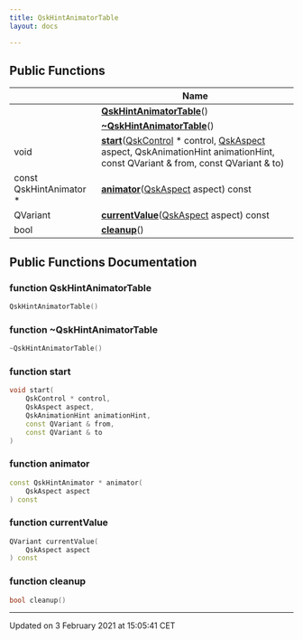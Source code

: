 ```yaml
---
title: QskHintAnimatorTable
layout: docs

---
```





## Public Functions

|                | Name           |
| -------------- | -------------- |
| | **[QskHintAnimatorTable](/docs/classes/classQskHintAnimatorTable/#function-qskhintanimatortable)**() |
| | **[~QskHintAnimatorTable](/docs/classes/classQskHintAnimatorTable/#function-~qskhintanimatortable)**() |
| void | **[start](/docs/classes/classQskHintAnimatorTable/#function-start)**([QskControl](/docs/classes/classQskControl/) * control, [QskAspect](/docs/classes/classQskAspect/) aspect, QskAnimationHint animationHint, const QVariant & from, const QVariant & to) |
| const QskHintAnimator * | **[animator](/docs/classes/classQskHintAnimatorTable/#function-animator)**([QskAspect](/docs/classes/classQskAspect/) aspect) const |
| QVariant | **[currentValue](/docs/classes/classQskHintAnimatorTable/#function-currentvalue)**([QskAspect](/docs/classes/classQskAspect/) aspect) const |
| bool | **[cleanup](/docs/classes/classQskHintAnimatorTable/#function-cleanup)**() |

## Public Functions Documentation

### function QskHintAnimatorTable

```cpp
QskHintAnimatorTable()
```


### function ~QskHintAnimatorTable

```cpp
~QskHintAnimatorTable()
```


### function start

```cpp
void start(
    QskControl * control,
    QskAspect aspect,
    QskAnimationHint animationHint,
    const QVariant & from,
    const QVariant & to
)
```


### function animator

```cpp
const QskHintAnimator * animator(
    QskAspect aspect
) const
```


### function currentValue

```cpp
QVariant currentValue(
    QskAspect aspect
) const
```


### function cleanup

```cpp
bool cleanup()
```


-------------------------------

Updated on  3 February 2021 at 15:05:41 CET